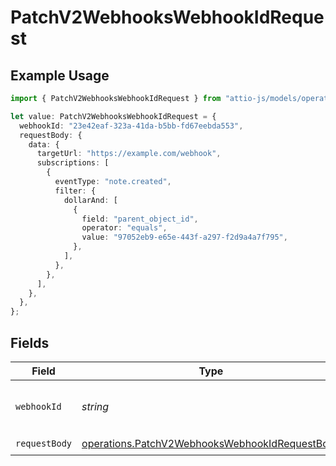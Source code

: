# PatchV2WebhooksWebhookIdRequest

## Example Usage

```typescript
import { PatchV2WebhooksWebhookIdRequest } from "attio-js/models/operations/patchv2webhookswebhookid.js";

let value: PatchV2WebhooksWebhookIdRequest = {
  webhookId: "23e42eaf-323a-41da-b5bb-fd67eebda553",
  requestBody: {
    data: {
      targetUrl: "https://example.com/webhook",
      subscriptions: [
        {
          eventType: "note.created",
          filter: {
            dollarAnd: [
              {
                field: "parent_object_id",
                operator: "equals",
                value: "97052eb9-e65e-443f-a297-f2d9a4a7f795",
              },
            ],
          },
        },
      ],
    },
  },
};
```

## Fields

| Field                                                                                                            | Type                                                                                                             | Required                                                                                                         | Description                                                                                                      | Example                                                                                                          |
| ---------------------------------------------------------------------------------------------------------------- | ---------------------------------------------------------------------------------------------------------------- | ---------------------------------------------------------------------------------------------------------------- | ---------------------------------------------------------------------------------------------------------------- | ---------------------------------------------------------------------------------------------------------------- |
| `webhookId`                                                                                                      | *string*                                                                                                         | :heavy_check_mark:                                                                                               | N/A                                                                                                              | 23e42eaf-323a-41da-b5bb-fd67eebda553                                                                             |
| `requestBody`                                                                                                    | [operations.PatchV2WebhooksWebhookIdRequestBody](../../models/operations/patchv2webhookswebhookidrequestbody.md) | :heavy_check_mark:                                                                                               | N/A                                                                                                              |                                                                                                                  |